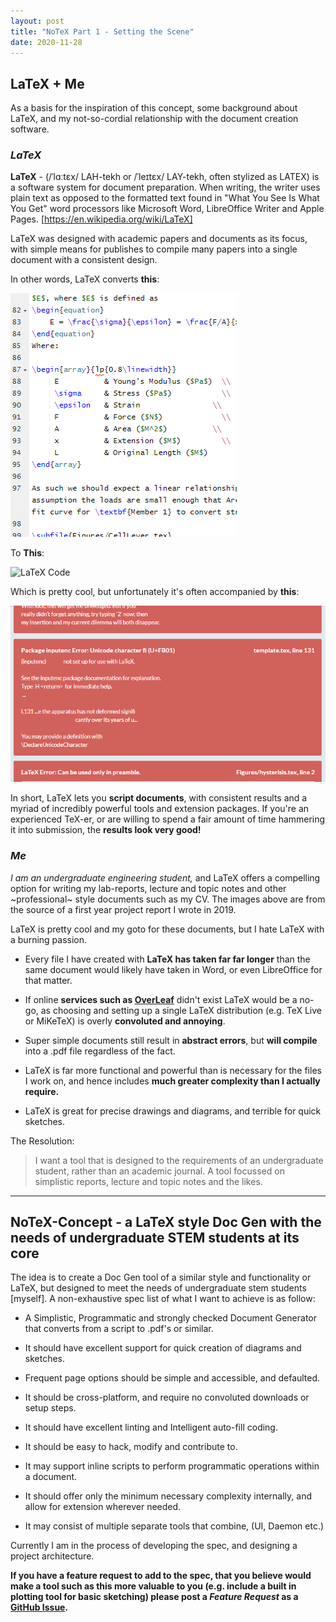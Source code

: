 ```yaml
---
layout: post
title: "NoTeX Part 1 - Setting the Scene"
date: 2020-11-28
---
```


## LaTeX + Me

As a basis for the inspiration of this concept, some background about LaTeX, and my not-so-cordial relationship with the document creation software.

### ***LaTeX***

**LaTeX** - (/ˈlɑːtɛx/ LAH-tekh or /ˈleɪtɛx/ LAY-tekh, often stylized as LATEX) is a software system for document preparation. When writing, the writer uses plain text as opposed to the formatted text found in "What You See Is What You Get" word processors like Microsoft Word, LibreOffice Writer and Apple Pages. [https://en.wikipedia.org/wiki/LaTeX]

LaTeX was designed with academic papers and documents as its focus, with simple means for publishes to compile many papers into a single document with a consistent design.

In other words, LaTeX converts **this**:

![LaTeX Code](./img/P1_LaTeXCode.png)

To **This**:

![LaTeX Code](assets/P1_LaTeXOutput.png)

Which is pretty cool, but unfortunately it's often accompanied by **this**:

![Latex Error](../assets/P1_LaTeXError.png)

In short, LaTeX lets you **script documents**, with consistent results and a myriad of incredibly powerful tools and extension packages. If you're an experienced TeX-er, or are willing to spend a fair amount of time hammering it into submission, the **results look very good!**

### ***Me***

*I am an undergraduate engineering student,* and LaTeX offers a compelling option for writing my lab-reports, lecture and topic notes and other ~professional~ style documents such as my CV. The images above are from the source of a first year project report I wrote in 2019.

LaTeX is pretty cool and my goto for these documents, but I hate LaTeX with a burning passion.

- Every file I have created with **LaTeX has taken far far longer** than the same document would likely have taken in Word, or even LibreOffice for that matter.

- If online **services such as [OverLeaf](https://overleaf.com)** didn't exist LaTeX would be a no-go, as choosing and setting up a single LaTeX distribution (e.g. TeX Live or MiKeTeX) is overly **convoluted and annoying**.

- Super simple documents still result in **abstract errors**, but **will compile** into a .pdf file regardless of the fact.

- LaTeX is far more functional and powerful than is necessary for the files I work on, and hence includes **much greater complexity than I actually require.**

- LaTeX is great for precise drawings and diagrams, and terrible for quick sketches.

The Resolution:
> I want a tool that is designed to the requirements of an undergraduate student, rather than an academic journal. A tool focussed on simplistic reports, lecture and topic notes and the likes.

****

## NoTeX-Concept - a LaTeX style Doc Gen with the needs of undergraduate STEM students at its core

The idea is to create a Doc Gen tool of a similar style and functionality or LaTeX, but designed to meet the needs of undergraduate stem students [myself].
A non-exhaustive spec list of what I want to achieve is as follow:

- A Simplistic, Programmatic and strongly checked Document Generator that converts from a script to .pdf's or similar.

- It should have excellent support for quick creation of diagrams and sketches.

- Frequent page options should be simple and accessible, and defaulted.
  
- It should be cross-platform, and require no convoluted downloads or setup steps.

- It should have excellent linting and Intelligent auto-fill coding.

- It should be easy to hack, modify and contribute to.

- It may support inline scripts to perform programmatic operations within a document.

- It should offer only the minimum necessary complexity internally, and allow for extension wherever needed.

- It may consist of multiple separate tools that combine, (UI, Daemon etc.)

Currently I am in the process of developing the spec, and designing a project architecture.

**If you have a feature request to add to the spec, that you believe would make a tool such as this more valuable to you (e.g. include a built in plotting tool for basic sketching) please post a *Feature Request* as a [GitHub Issue](https://github.com/LukJA/NoTeX-Concept/issues).**


